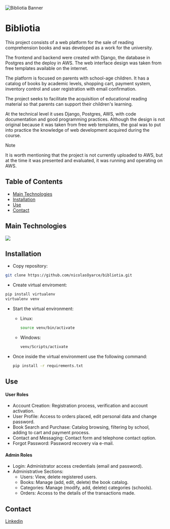 ![Bibliotia Banner](/bibliotia/static/icons/bibliotia.png)
# Bibliotia
This project consists of a web platform for the sale of reading comprehension books and was developed as a work for the university.

The frontend and backend were created with Django, the database in Postgres and the deploy in AWS. The web interface design was taken from free templates available on the internet.

The platform is focused on parents with school-age children. It has a catalog of books by academic levels, shopping cart, payment system, inventory control and user registration with email confirmation.

The project seeks to facilitate the acquisition of educational reading material so that parents can support their children's learning.

At the technical level it uses Django, Postgres, AWS, with code documentation and good programming practices. Although the design is not original because it was taken from free web templates, the goal was to put into practice the knowledge of web development acquired during the course.

> [!NOTE]  
> It is worth mentioning that the project is not currently uploaded to AWS, but at the time it was presented and evaluated, it was running and operating on AWS.

## Table of Contents

  - [Main Technologies](#main-technologies)
  - [Installation](#installation)
  - [Use](#use)
  - [Contact](#contact)

## Main Technologies
  <a href="https://skillicons.dev" align="center">
    <img src="https://skillicons.dev/icons?i=django,git,aws,bootstrap,css,cloudflare,github,html,js,md,postgresql,py,vscode&perline=14" />
  </a>

## Installation

  - Copy repository:
  ```bash
  git clone https://github.com/nicolasOyarce/bibliotia.git
  ```
  - Create virtual enviroment:
  ```bash
  pip install virtualenv
  virtualenv venv
  ```

  - Start the virtual environment:
    
      - Linux:
        ```bash
        source venv/bin/activate
        ```

      - Windows:
        ```bash
        venv/Scripts/activate
        ```
        
  - Once inside the virtual environment use the following command:
    ```bash
    pip install -r requirements.txt
    ```

<!--## Database Configuration
  Start the PostgreSQL service from the "Service Manager".

  1. Access the PostgreSQL console or its executable.
      ```bash
      # Access to the PostgreSQL console
      psql -U postgres
      ```

  2. Creates a database for the project.
      ```sql
      CREATE DATABASE bibliotia;
      ```
    
  3. Creates a user and assigns permissions.
      ```sql
      CREATE USER user_name WITH PASSWORD 'your_password';
      ALTER DATABASE database OWNER TO user;
      ```
      
  4. Create the ".env" file in the base directory.<br>
      ![image](https://github.com/nicolasOyarce/bibliotia/assets/101960895/27e20064-fbe6-4987-8f15-1d00203ece48)

  5. Once the file has been created copy and change the data.
     ```.env
      DB_NAME=bibliotia
      DB_USER=your_username
      DB_PASS=your_password
      DB_HOST=localhost
      DB_PORT=5432
     ```-->
      

## Use
#### User Roles
- Account Creation: Registration process, verification and account activation.
- User Profile: Access to orders placed, edit personal data and change password.
- Book Search and Purchase: Catalog browsing, filtering by school, adding to cart and payment process.
- Contact and Messaging: Contact form and telephone contact option.
- Forgot Password: Password recovery via e-mail.

#### Admin Roles
- Login: Administrator access credentials (email and password).
- Administrative Sections:
  - Users: View, delete registered users.
  - Books: Manage (add, edit, delete) the book catalog.
  - Categories: Manage (modify, add, delete) categories (schools).
  - Orders: Access to the details of the transactions made.

## Contact
<a href="https://www.linkedin.com/in/nicolas-oyarce/">Linkedin<a>

